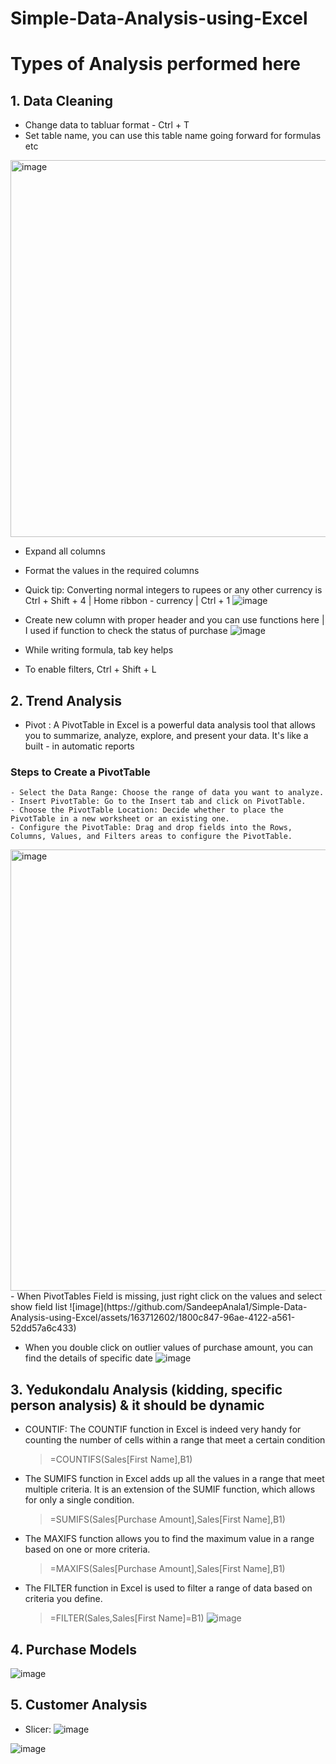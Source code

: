 # Simple-Data-Analysis-using-Excel

# Types of Analysis performed here

## 1. Data Cleaning
- Change data to tabluar format - Ctrl + T
- Set table name, you can use this table name going forward for formulas etc
<img width="603" alt="image" src="https://github.com/SandeepAnala1/Simple-Data-Analysis-using-Excel/assets/163712602/803e7c3f-2a45-40b5-bf74-fda5e4008275">

- Expand all columns
- Format the values in the required columns
- Quick tip: Converting normal integers to rupees or any other currency is Ctrl + Shift + 4 | Home ribbon - currency | Ctrl + 1
![image](https://github.com/SandeepAnala1/Simple-Data-Analysis-using-Excel/assets/163712602/94ea1786-b08f-4809-a7ec-a4e1db5a11d3)

- Create new column with proper header and you can use functions here | I used if function to check the status of purchase
![image](https://github.com/SandeepAnala1/Simple-Data-Analysis-using-Excel/assets/163712602/d7bb51f6-7e2f-4fe7-82a4-b200518cef6e)

- While writing formula, tab key helps
- To enable filters, Ctrl + Shift + L


## 2. Trend Analysis
- Pivot : A PivotTable in Excel is a powerful data analysis tool that allows you to summarize, analyze, explore, and present your data. It's like a built - in automatic reports
### Steps to Create a PivotTable
    - Select the Data Range: Choose the range of data you want to analyze.
    - Insert PivotTable: Go to the Insert tab and click on PivotTable.
    - Choose the PivotTable Location: Decide whether to place the PivotTable in a new worksheet or an existing one.
    - Configure the PivotTable: Drag and drop fields into the Rows, Columns, Values, and Filters areas to configure the PivotTable.
<img width="706" alt="image" src="https://github.com/SandeepAnala1/Simple-Data-Analysis-using-Excel/assets/163712602/0704673c-deb6-47aa-8c8d-6973248db9e6">
- When PivotTables Field is missing, just right click on the values and select show field list
![image](https://github.com/SandeepAnala1/Simple-Data-Analysis-using-Excel/assets/163712602/1800c847-96ae-4122-a561-52dd57a6c433)

- When you double click on outlier values of purchase amount, you can find the details of specific date
![image](https://github.com/SandeepAnala1Simple-Data-Analysis-using-Excel/assets/163712602/8aa5b953-5200-4086-972a-143787972582)


## 3. Yedukondalu Analysis (kidding, specific person analysis) & it should be dynamic
- COUNTIF: The COUNTIF function in Excel is indeed very handy for counting the number of cells within a range that meet a certain condition
  > =COUNTIFS(Sales[First Name],B1)
- The SUMIFS function in Excel adds up all the values in a range that meet multiple criteria. It is an extension of the SUMIF function, which allows for only a single condition.
  > =SUMIFS(Sales[Purchase Amount],Sales[First Name],B1)
- The MAXIFS function allows you to find the maximum value in a range based on one or more criteria.
  > =MAXIFS(Sales[Purchase Amount],Sales[First Name],B1)
- The FILTER function in Excel is used to filter a range of data based on criteria you define.
  > =FILTER(Sales,Sales[First Name]=B1)
![image](https://github.com/SandeepAnala1/Simple-Data-Analysis-using-Excel/assets/163712602/2e9b2984-2a44-49e5-afd7-b9859fabfd89)


## 4. Purchase Models
![image](https://github.com/SandeepAnala1/Simple-Data-Analysis-using-Excel/assets/163712602/44709b76-e426-406a-9743-b46ee90fa702)


## 5. Customer Analysis
- Slicer:
![image](https://github.com/SandeepAnala1/Simple-Data-Analysis-using-Excel/assets/163712602/02bffb6b-2690-4139-bc4e-d165bed740fa)

![image](https://github.com/SandeepAnala1/Simple-Data-Analysis-using-Excel/assets/163712602/8de9bc61-8642-4775-8b4d-7de779482a19)

